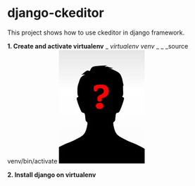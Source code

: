 # django-ckeditor
This project shows how to use ckeditor in django framework. 

**1. Create and activate virtualenv**
_ _virtualenv venv_ _
_ _source venv/bin/activate
![alt text](https://github.com/Jhbioco/django-ckeditor/blob/master/myproject/media/uploads/2019/02/23/john_doe.jpeg)

**2. Install django on virtualenv**

